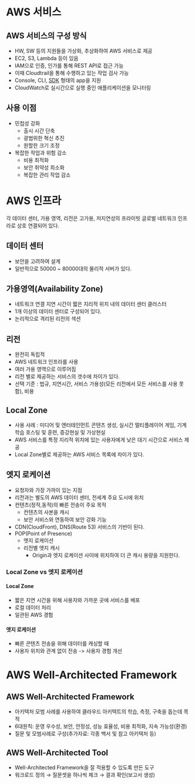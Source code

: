 # AWS 서비스 

## AWS 서비스의 구성 방식
- HW, SW 등의 지원들을 가상화, 추상화하여 AWS 서비스로 제공
- EC2, S3, Lambda 등이 있음
- IAM으로 인증, 인가를 통해 REST API로 접근 가능
- 이때 Cloudtrail을 통해 수행하고 있는 작업 검사 가능
- Console, CLI, [SDK](SDK.md) 형태의 app을 지원
- CloudWatch로 실시간으로 실행 중인 애플리케이션을 모니터링

## 사용 이점 
- 민첩성 강화
	- 출시 시간 단축
	- 광범위한 혁신 추진
	- 원할한 크기 조정
- 복잡한 작업과 위험 감소
	- 비용 최적화
	- 보안 취약성 최소화
	- 복잡한 관리 작업 감소

# AWS 인프라

각 데이터 센터, 가용 영역, 리전은 고가용, 저지연성의 프라이빗 글로벌 네트워크 인프라로 상호 연결되어 있다.

## 데이터 센터
- 보안을 고려하여 설계
- 일반적으로 50000 ~ 80000대의 물리적 서버가 있다.

## 가용영역(Availability Zone)

- 네트워크 연결 지연 시간이 짧은 지리적 위치 내의 데이터 센터 클러스터
- 1개 이상의 데이터 센터로 구성되어 있다.
- 논리적으로 격리된 리전의 섹션

## 리전
- 완전히 독립적
- AWS 네트워크 인프라를 사용
- 여러 가용 영역으로 이루어짐
- 리전 별로 제공하는 서비스의 갯수에 차이가 있다.
- 선택 기준 : 법규, 지연시간, 서비스 가용성(모든 리전에서 모든 서비스를 사용 못함), 비용

## Local Zone
- 사용 사례 : 미디어 및 엔터테인먼트 콘텐츠 생성, 실시간 멀티플레이어 게임, 기계 학습 호스팅 및 훈련, 증강현실 및 가상현실
- AWS 서비스를 특정 지리적 위치에 있는 사용자에게 낮은 대기 시간으로 서비스 제공
- Local Zone별로 제공하는 AWS 서비스 목록에 차이가 있다.

## 엣지 로케이션
- 요청자와 가장 가까이 있는 지점
- 리전과는 별도의 AWS 데이터 센터, 전세계 주요 도시에 위치
- 컨텐츠(정적,동적)의 빠른 전송이 주요 목적
	- 컨텐츠의 사본을 캐시
	- 보안 서비스와 연동하여 보안 강화 기능
- CDN(CloudFront), DNS(Route 53) 서비스의 기반이 된다.
- POP(Point of Presence)
	- 엣지 로케이션
	- 리전별 엣지 캐시
		- Origin과 엣지 로케이션 사이에 위치하여 더 큰 캐시 용량을 지원한다.

### Local Zone vs 엣지 로케이션

#### Local Zone
- 짧은 지연 시간을 위해 사용자와 가까운 곳에 서비스를 배포
- 로컬 데이터 처리
- 일관된 AWS 경험

#### 엣지 로케이션
- 빠른 콘텐츠 전송을 위해 데이터를 캐싱할 때
- 사용자 위치와 관계 없이 전송 -> 사용자 경험 개선

# AWS Well-Architected Framework

## AWS Well-Architected Framework
- 아키텍처 모범 사례를 사용하여 클라우드 아키텍트의 학습, 측정, 구축을 돕는데 목적 
- 6대원칙: 운영 우수성, 보안, 안정성, 성능 효율성, 비용 최적화, 지속 가능성(환경) 
- 질문 및 모범사례로 구성(추가자료: 각종 백서 및 참고 아키텍처 등)

## AWS Well-Architected Tool
- Well-Architected Framework을 잘 적용할 수 있도록 만든 도구 
- 워크로드 정의 → 질문셋을 하나씩 체크 → 결과 확인(보고서 생성)